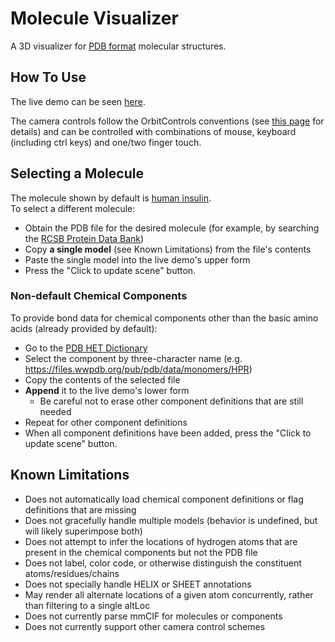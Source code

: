 # Molecule Visualizer

A 3D visualizer for [PDB format](https://en.wikipedia.org/wiki/Protein_Data_Bank_(file_format)) molecular structures.

## How To Use

The live demo can be seen [here](https://russ741.github.io/molecule-visualizer/).

The camera controls follow the OrbitControls conventions
(see [this page](https://github.com/mrdoob/three.js/blob/841d2e791d3e8a2463322c5ca31b16956828b91c/examples/jsm/controls/OrbitControls.js#L17) for details)
and can be controlled with combinations of mouse, keyboard (including ctrl keys) and one/two finger touch.

## Selecting a Molecule

The molecule shown by default is [human insulin](https://www.rcsb.org/structure/3i40).<br />
To select a different molecule:
* Obtain the PDB file for the desired molecule
(for example, by searching the [RCSB Protein Data Bank](https://www.rcsb.org/search/advanced))
* Copy **a single model** (see Known Limitations) from the file's contents
* Paste the single model into the live demo's upper form
* Press the "Click to update scene" button.

### Non-default Chemical Components
To provide bond data for chemical components other than the basic amino acids (already provided by default):
* Go to the [PDB HET Dictionary](https://files.wwpdb.org/pub/pdb/data/monomers/)
* Select the component by three-character name (e.g. https://files.wwpdb.org/pub/pdb/data/monomers/HPR)
* Copy the contents of the selected file
* **Append** it to the live demo's lower form
  * Be careful not to erase other component definitions that are still needed
* Repeat for other component definitions
* When all component definitions have been added, press the "Click to update scene" button.

## Known Limitations

* Does not automatically load chemical component definitions or flag definitions that are missing
* Does not gracefully handle multiple models (behavior is undefined, but will likely superimpose both)
* Does not attempt to infer the locations of hydrogen atoms that are present in the chemical components but not the PDB file
* Does not label, color code, or otherwise distinguish the constituent atoms/residues/chains
* Does not specially handle HELIX or SHEET annotations
* May render all alternate locations of a given atom concurrently, rather than filtering to a single altLoc
* Does not currently parse mmCIF for molecules or components
* Does not currently support other camera control schemes
